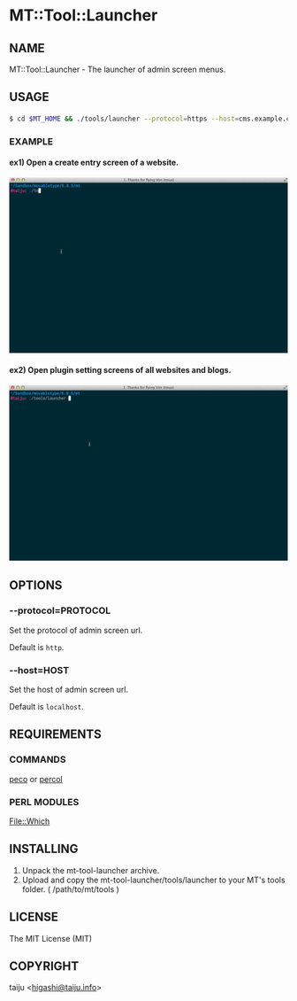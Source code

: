 # MT::Tool::Launcher

## NAME

MT::Tool::Launcher - The launcher of admin screen menus.

## USAGE

```sh
$ cd $MT_HOME && ./tools/launcher --protocol=https --host=cms.example.com
```

### EXAMPLE

#### ex1) Open a create entry screen of a website.

![Screenshot1](https://github.com/taiju/mt-tool-launcher/raw/master/artwork/launcher1.gif)

#### ex2) Open plugin setting screens of all websites and blogs.

![Screenshot2](https://github.com/taiju/mt-tool-launcher/raw/master/artwork/launcher2.gif)

## OPTIONS

### --protocol=PROTOCOL

Set the protocol of admin screen url.

Default is `http`.

### --host=HOST

Set the host of admin screen url.

Default is `localhost`.

## REQUIREMENTS

### COMMANDS

[peco](https://github.com/peco/peco) or [percol](https://github.com/mooz/percol)

### PERL MODULES

[File::Which](https://metacpan.org/pod/File::Which)

## INSTALLING

1. Unpack the mt-tool-launcher archive.
2. Upload and copy the mt-tool-launcher/tools/launcher to your MT's tools folder. ( /path/to/mt/tools )

## LICENSE

The MIT License (MIT)

## COPYRIGHT

taiju \<higashi@taiju.info\>
